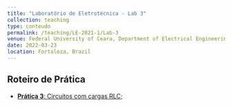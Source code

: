 ```yaml
---
title: "Laboratório de Eletrotécnica - Lab 3"
collection: teaching
type: conteudo
permalink: /teaching/LE-2021-1/Lab-3
venue: Federal University of Ceara, Department of Electrical Engineering
date: 2022-03-23
location: Fortaleza, Brazil
---
```


## Roteiro de Prática
- [**Prática 3**: Circuitos com cargas RLC](https://drive.google.com/file/d/1HwrXYArcfYgwppU51k-Z4sckl9KYX3tE/view?usp=sharing);
